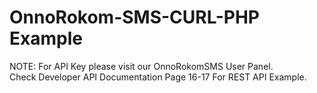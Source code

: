 # OnnoRokom-SMS-CURL-PHP Example

NOTE: For API Key please visit our OnnoRokomSMS User Panel.    
      Check Developer API Documentation Page 16-17 
      For REST API Example.

